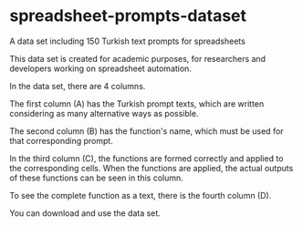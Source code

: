 # spreadsheet-prompts-dataset
A data set including 150 Turkish text prompts for spreadsheets

This data set is created for academic purposes, for researchers and developers working on spreadsheet automation.

In the data set, there are 4 columns.

The first column (A) has the Turkish prompt texts, which are written considering as many alternative ways as possible.

The second column (B) has the function's name, which must be used for that corresponding prompt.

In the third column (C), the functions are formed correctly and applied to the corresponding cells.
When the functions are applied, the actual outputs of these functions can be seen in this column.

To see the complete function as a text, there is the fourth column (D).

You can download and use the data set.
